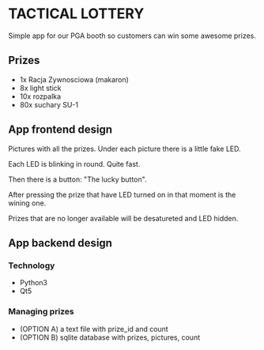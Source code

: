 # TACTICAL LOTTERY

Simple app for our PGA booth so customers can win some awesome prizes.

## Prizes
- 1x Racja Zywnosciowa (makaron)
- 8x light stick
- 10x rozpalka
- 80x suchary SU-1

## App frontend design

Pictures with all the prizes. Under each picture there is a little fake LED.

Each LED is blinking in round. Quite fast.

Then there is a button: "The lucky button".

After pressing the prize that have LED turned on in that moment is the wining one.

Prizes that are no longer available will be desatureted and LED hidden.

## App backend design

### Technology
- Python3
- Qt5

### Managing prizes
- (OPTION A) a text file with prize_id and count 
- (OPTION B) sqlite database with prizes, pictures, count